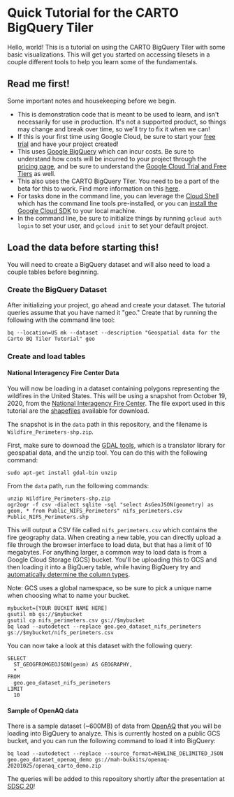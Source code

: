 # Quick Tutorial for the CARTO BigQuery Tiler
Hello, world! This is a tutorial on using the CARTO BigQuery Tiler with some basic visualizations. This will get you started on accessing tilesets in a couple different tools to help you learn some of the fundamentals.

## Read me first!
Some important notes and housekeeping before we begin.
- This is demonstration code that is meant to be used to learn, and isn't necessarily for use in production. It's not a supported product, so things may change and break over time, so we'll try to fix it when we can!
- If this is your first time using Google Cloud, be sure to start your [free trial](https://cloud.google.com/free) and have your project created!
- This uses [Google BigQuery](https://cloud.google.com/bigquery) which can incur costs. Be sure to understand how costs will be incurred to your project through the [pricing page](https://cloud.google.com/bigquery/pricing), and be sure to understand the [Google Cloud Trial and Free Tiers](https://cloud.google.com/free) as well.
- This also uses the CARTO BigQuery Tiler. You need to be a part of the beta for this to work. Find more information on this [here](https://carto.com/bigquery/beta/).
- For tasks done in the command line, you can leverage the [Cloud Shell](https://cloud.google.com/shell) which has the command line tools pre-installed, or you can [install the Google Cloud SDK](https://cloud.google.com/sdk/docs/install) to your local machine.
- In the command line, be sure to initialize things by running `gcloud auth login` to set your user, and `gcloud init` to set your default project.

## Load the data before starting this!
You will need to create a BigQuery dataset and will also need to load a couple tables before beginning.

### Create the BigQuery Dataset

After initializing your project, go ahead and create your dataset. The tutorial queries assume that you have named it "geo." Create that by running the following with the command line tool:

```bq --location=US mk --dataset --description "Geospatial data for the Carto BQ Tiler Tutorial" geo```

### Create and load tables
#### National Interagency Fire Center Data

You will now be loading in a dataset containing polygons representing the wildfires in the United States. This will be using a snapshot from October 19, 2020, from the [National Interagency Fire Center](https://data-nifc.opendata.arcgis.com/). The file export used in this tutorial are the [shapefiles](https://data-nifc.opendata.arcgis.com/datasets/wildfire-perimeters) available for download.

The snapshot is in the `data` path in this repository, and the filename is `Wildfire_Perimeters-shp.zip`.

First, make sure to downoad the [GDAL tools](https://gdal.org/), which is a translator library for geospatial data, and the unzip tool. You can do this with the following command:

`sudo apt-get install gdal-bin unzip`

From the `data` path, run the following commands:

```
unzip Wildfire_Perimeters-shp.zip
ogr2ogr -f csv -dialect sqlite -sql "select AsGeoJSON(geometry) as geom, * from Public_NIFS_Perimeters" nifs_perimeters.csv Public_NIFS_Perimeters.shp
```

This will output a CSV file called `nifs_perimeters.csv` which contains the fire geography data. When creating a new table, you can directly upload a file through the browser interface to load data, but that has a limit of 10 megabytes. For anything larger, a common way to load data is from a Google Cloud Storage (GCS) bucket. You'll be uploading this to GCS and then loading it into a BigQuery table, while having BigQuery try and [automatically determine the column types](https://cloud.google.com/bigquery/docs/schema-detect).

Note: GCS uses a global namespace, so be sure to pick a unique name when choosing what to name your bucket.

```
mybucket=[YOUR BUCKET NAME HERE]
gsutil mb gs://$mybucket
gsutil cp nifs_perimeters.csv gs://$mybucket
bq load --autodetect --replace geo.geo_dataset_nifs_perimeters gs://$mybucket/nifs_perimeters.csv
```

You can now take a look at this dataset with the following query:

```
SELECT
  ST_GEOGFROMGEOJSON(geom) AS GEOGRAPHY,
  *
FROM
  geo.geo_dataset_nifs_perimeters
LIMIT
  10
```

#### Sample of OpenAQ data

There is a sample dataset (~600MB) of data from [OpenAQ](https://openaq.org/) that you will be loading into BigQuery to analyze. This is currently hosted on a public GCS bucket, and you can run the following command to load it into BigQuery:

`bq load --autodetect --replace --source_format=NEWLINE_DELIMITED_JSON geo.geo_dataset_openaq_demo gs://mah-bukkits/openaq-20201025/openaq_carto_demo.zip`

The queries will be added to this repository shortly after the presentation at [SDSC 20](https://spatial-data-science-conference.com/)!